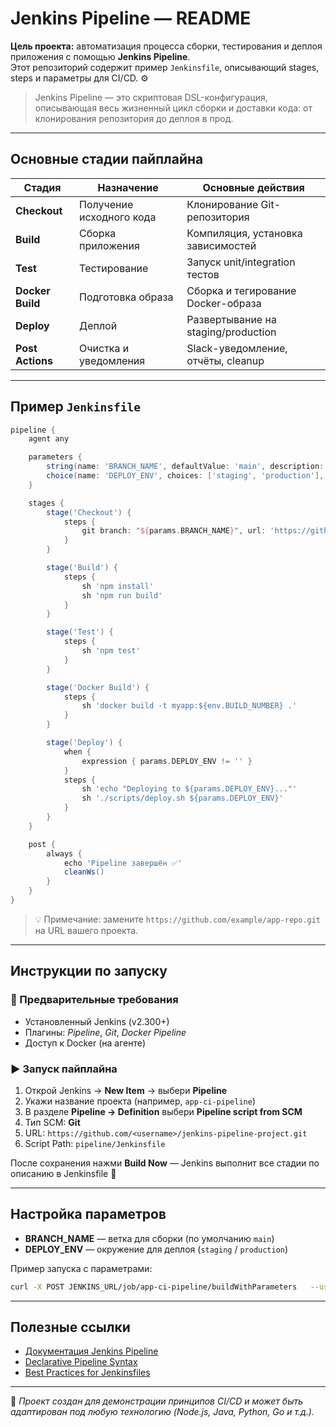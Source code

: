 # Jenkins Pipeline — README

**Цель проекта:** автоматизация процесса сборки, тестирования и деплоя приложения с помощью **Jenkins Pipeline**.  
Этот репозиторий содержит пример `Jenkinsfile`, описывающий stages, steps и параметры для CI/CD. ⚙️

> Jenkins Pipeline — это скриптовая DSL-конфигурация, описывающая весь жизненный цикл сборки и доставки кода: от клонирования репозитория до деплоя в прод.

---

## Основные стадии пайплайна

| Стадия | Назначение | Основные действия |
|---|---|---|
| **Checkout** | Получение исходного кода | Клонирование Git-репозитория |
| **Build** | Сборка приложения | Компиляция, установка зависимостей |
| **Test** | Тестирование | Запуск unit/integration тестов |
| **Docker Build** | Подготовка образа | Сборка и тегирование Docker-образа |
| **Deploy** | Деплой | Развертывание на staging/production |
| **Post Actions** | Очистка и уведомления | Slack-уведомление, отчёты, cleanup |

---

## Пример `Jenkinsfile`

```groovy
pipeline {
    agent any

    parameters {
        string(name: 'BRANCH_NAME', defaultValue: 'main', description: 'Git ветка для сборки')
        choice(name: 'DEPLOY_ENV', choices: ['staging', 'production'], description: 'Окружение деплоя')
    }

    stages {
        stage('Checkout') {
            steps {
                git branch: "${params.BRANCH_NAME}", url: 'https://github.com/example/app-repo.git'
            }
        }

        stage('Build') {
            steps {
                sh 'npm install'
                sh 'npm run build'
            }
        }

        stage('Test') {
            steps {
                sh 'npm test'
            }
        }

        stage('Docker Build') {
            steps {
                sh 'docker build -t myapp:${env.BUILD_NUMBER} .'
            }
        }

        stage('Deploy') {
            when {
                expression { params.DEPLOY_ENV != '' }
            }
            steps {
                sh 'echo "Deploying to ${params.DEPLOY_ENV}..."'
                sh './scripts/deploy.sh ${params.DEPLOY_ENV}'
            }
        }
    }

    post {
        always {
            echo 'Pipeline завершён ✅'
            cleanWs()
        }
    }
}
```

> 💡 Примечание: замените `https://github.com/example/app-repo.git` на URL вашего проекта.

---

## Инструкции по запуску

### 🧱 Предварительные требования
- Установленный Jenkins (v2.300+)
- Плагины: *Pipeline*, *Git*, *Docker Pipeline*
- Доступ к Docker (на агенте)

### ▶️ Запуск пайплайна
1. Открой Jenkins → **New Item** → выбери **Pipeline**
2. Укажи название проекта (например, `app-ci-pipeline`)
3. В разделе **Pipeline → Definition** выбери **Pipeline script from SCM**
4. Тип SCM: **Git**
5. URL: `https://github.com/<username>/jenkins-pipeline-project.git`
6. Script Path: `pipeline/Jenkinsfile`

После сохранения нажми **Build Now** — Jenkins выполнит все стадии по описанию в Jenkinsfile 🚀

---

## Настройка параметров

- **BRANCH_NAME** — ветка для сборки (по умолчанию `main`)
- **DEPLOY_ENV** — окружение для деплоя (`staging` / `production`)

Пример запуска с параметрами:
```bash
curl -X POST JENKINS_URL/job/app-ci-pipeline/buildWithParameters   --user user:token   --data BRANCH_NAME=develop   --data DEPLOY_ENV=staging
```

---

## Полезные ссылки
- [Документация Jenkins Pipeline](https://www.jenkins.io/doc/book/pipeline/)
- [Declarative Pipeline Syntax](https://www.jenkins.io/doc/book/pipeline/syntax/)
- [Best Practices for Jenkinsfiles](https://www.jenkins.io/doc/book/pipeline/best-practices/)

---

📘 *Проект создан для демонстрации принципов CI/CD и может быть адаптирован под любую технологию (Node.js, Java, Python, Go и т.д.).*
